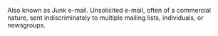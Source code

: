 Also known as Junk e-mail. Unsolicited e-mail, often of a commercial nature, sent indiscriminately to multiple mailing lists, individuals, or newsgroups.